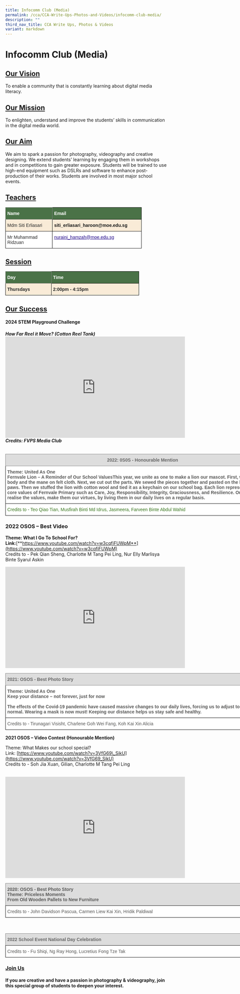 ```yaml
---
title: Infocomm Club (Media)
permalink: /cca/CCA-Write-Ups-Photos-and-Videos/infocomm-club-media/
description: ""
third_nav_title: CCA Write Ups, Photos & Videos
variant: markdown
---
```

# Infocomm Club (Media)


## <b><u>Our Vision</u></b> 

To enable a community that is constantly learning about digital media literacy.


## <b><u> Our Mission</u></b>


To enlighten, understand and improve the students’ skills in communication in the digital media world.

## <b><u> Our Aim</u></b>


We aim to spark a passion for photography, videography and creative designing. We extend students’ learning by engaging them in workshops and in competitions to gain greater exposure. Students will be trained to use high-end equipment such as DSLRs and software to enhance post-production of their works. Students are involved in most major school events.

## <b><u>Teachers</u></b>

<style type="text/css">
.tg  {border-collapse:collapse;border-spacing:0;}
.tg td{border-color:black;border-style:solid;border-width:1px;font-family:Arial, sans-serif;font-size:14px;
  overflow:hidden;padding:10px 5px;word-break:normal;}
.tg th{border-color:black;border-style:solid;border-width:1px;font-family:Arial, sans-serif;font-size:14px;
  font-weight:normal;overflow:hidden;padding:10px 5px;word-break:normal;}
.tg .tg-3srz{background-color:#4A7247;border-color:inherit;color:#FFF;font-weight:bold;text-align:left;vertical-align:top}
.tg .tg-vqxi{background-color:#4A7247;color:#FFF;font-weight:bold;text-align:left;vertical-align:top}
.tg .tg-7zkw{background-color:#FFF;color:#282828;text-align:left;vertical-align:top}
.tg .tg-3q3a{background-color:#F9EBD7;color:#282828;font-weight:bold;text-align:left;vertical-align:top}
</style>
<table style="undefined;table-layout: fixed; width: 425px" class="tg">
<colgroup>
<col style="width: 150px">
<col style="width: 280px">
</colgroup>
<thead>
  <tr>
    <th class="tg-3srz">Name</th>
    <th class="tg-vqxi">Email</th>
  </tr>
</thead>
<tbody>
  <tr>
    <td class="tg-3q3a"><span style="font-weight:normal">Mdm Siti Erliasari</span>  </td>
    <td class="tg-3q3a"> <a>siti_erliasari_haroon@moe.edu.sg</a> </td>
  </tr>
  <tr>
    <td class="tg-7zkw"><span style="font-weight:normal">Mr  Muhammad Ridzuan</span></td>
    <td class="tg-7zkw"><span style="font-weight:normal"> </span><a href="mailto: muhammad_ridzuan_osman@moe.edu.sg"><span style="font-weight:500;text-decoration:underline;color:#21088A">nuraini_hamzah@moe.edu.sg</span></a></td>
  </tr>
</tbody>
</table>

## <b><u>Session</u></b>

<style type="text/css">
.tg  {border-collapse:collapse;border-spacing:0;}
.tg td{border-color:black;border-style:solid;border-width:1px;font-family:Arial, sans-serif;font-size:14px;
  overflow:hidden;padding:10px 5px;word-break:normal;}
.tg th{border-color:black;border-style:solid;border-width:1px;font-family:Arial, sans-serif;font-size:14px;
  font-weight:normal;overflow:hidden;padding:10px 5px;word-break:normal;}
.tg .tg-3srz{background-color:#4A7247;border-color:inherit;color:#FFF;font-weight:bold;text-align:left;vertical-align:top}
.tg .tg-vqxi{background-color:#4A7247;color:#FFF;font-weight:bold;text-align:left;vertical-align:top}
.tg .tg-3q3a{background-color:#F9EBD7;color:#282828;font-weight:bold;text-align:left;vertical-align:top}
</style>
<table class="tg" style="undefined;table-layout: fixed; width: 417px">
<colgroup>
<col style="width: 143px">
<col style="width: 274px">
</colgroup>
<thead>
  <tr>
    <th class="tg-3srz">Day    </th>
    <th class="tg-vqxi">Time</th>
  </tr>
</thead>
<tbody>
  <tr>
    <td class="tg-3q3a">Thursdays        </td>
    <td class="tg-3q3a">2:00pm - 4:15pm</td>
  </tr>
</tbody>
</table>

## <b><u>Our Success</u></b>
<h4><b>2024 STEM Playground Challenge</b></h4>
<h5><b>How Far Reel it Move? (Cotton Reel Tank)<br></b>
 <iframe allowfullscreen="" allow="accelerometer; autoplay; clipboard-write; encrypted-media; gyroscope; picture-in-picture; web-share" frameborder="0" title="YouTube video player" src="https://www.youtube.com/embed/q6isjlh9f9w?si=DbqpbGo1QAJsnmuq" height="315" width="560"></iframe><br>Credits: FVPS Media Club
<br><br>
<style type="text/css">
.tg  {border-collapse:collapse;border-spacing:0;}
.tg td{border-color:black;border-style:solid;border-width:1px;font-family:Arial, sans-serif;font-size:14px;
  overflow:hidden;padding:10px 5px;word-break:normal;}
.tg th{border-color:black;border-style:solid;border-width:1px;font-family:Arial, sans-serif;font-size:14px;
  font-weight:normal;overflow:hidden;padding:10px 5px;word-break:normal;}
.tg .tg-sna6{background-color:#FFF;color:#575756;font-weight:bold;text-align:left;vertical-align:top}
.tg .tg-uy3f{background-color:#FFF;color:#38761D;text-align:left;vertical-align:top}
.tg .tg-kpb2{background-color:#DDD;border-color:inherit;color:#666;font-weight:bold;text-align:center;vertical-align:top}
.tg .tg-ro5e{background-color:#FFF;color:#38761D;font-weight:bold;text-align:center;vertical-align:top}
.tg .tg-91r2{background-color:#FFF;color:#38761D;font-weight:bold;text-align:center;vertical-align:middle}
</style>
<table class="tg" style="undefined;table-layout: fixed; width: 856px">
<colgroup>
<col style="width: 275px">
<col style="width: 290px">
<col style="width: 291px">
</colgroup>
<thead>
  <tr>
    <th class="tg-kpb2" colspan="3">2022: 0S0S - Honourable Mention</th>
  </tr>
</thead>
<tbody>
  <tr>
    <td class="tg-sna6" colspan="3">Theme: United As One<br>Fernvale Lion – A Reminder of Our School ValuesThis year, we unite as one to make a lion our mascot. First, we traced out the body and the mane on felt cloth. Next, we cut out the parts. We sewed the pieces together and pasted on the lion’s eyes and paws. Then we stuffed the lion with cotton wool and tied it as a keychain on our school bag. Each lion represents different core values of Fernvale Primary such as Care, Joy, Responsibility, Integrity, Graciousness, and Resilience. Our goal is to realise the values, make them our virtues, by living them in our daily lives on a regular basis.</td>
  </tr>
  <tr>
   
  </tr>
  <tr>
    <td class="tg-uy3f" colspan="3"><span style="font-weight:normal">Credits to - Teo Qiao Tian, Musfirah Binti Md Idrus, Jasmeera, Farveen Binte Abdul Wahid</span></td>
  </tr>
</tbody>
</table>


### <b>2022 OSOS – Best Video</b>  

<b>Theme: What I Go To School For?</b>  
<b>Link:</b>[**https://www.youtube.com/watch?v=w3cqfiFUWpM**](https://www.youtube.com/watch?v=w3cqfiFUWpM)  
Credits to -&nbsp;Pek Qian Sheng,&nbsp;Charlotte M Tang Pei Ling,&nbsp;Nur Elly Marlisya Binte Syarul Askin

<iframe width="560" height="315" src="https://www.youtube.com/embed/w3cqfiFUWpM" title="YouTube video player" frameborder="0" allow="accelerometer; autoplay; clipboard-write; encrypted-media; gyroscope; picture-in-picture; web-share" allowfullscreen=""></iframe>

<br>

<style type="text/css">
.tg  {border-collapse:collapse;border-spacing:0;}
.tg td{border-color:black;border-style:solid;border-width:1px;font-family:Arial, sans-serif;font-size:14px;
  overflow:hidden;padding:10px 5px;word-break:normal;}
.tg th{border-color:black;border-style:solid;border-width:1px;font-family:Arial, sans-serif;font-size:14px;
  font-weight:normal;overflow:hidden;padding:10px 5px;word-break:normal;}
.tg .tg-atqo{background-color:#FFF;color:#575756;font-weight:bold;text-align:center;vertical-align:top}
.tg .tg-ky7k{background-color:#DDD;border-color:inherit;color:#666;font-weight:bold;text-align:left;vertical-align:top}
.tg .tg-sna6{background-color:#FFF;color:#575756;font-weight:bold;text-align:left;vertical-align:top}
.tg .tg-0sq8{background-color:#FFF;color:#575756;font-weight:bold;text-align:center;vertical-align:middle}
.tg .tg-lnwz{background-color:#FFF;color:#575756;text-align:left;vertical-align:top}
</style>
<table class="tg" style="undefined;table-layout: fixed; width: 805px">
<colgroup>
<col style="width: 269px">
<col style="width: 245px">
<col style="width: 291px">
</colgroup>
<thead>
  <tr>
    <th class="tg-ky7k" colspan="3">2021: OSOS - Best Photo Story</th>
  </tr>
</thead>
<tbody>
  <tr>
    <td class="tg-sna6" colspan="3">Theme: United As One<br>Keep your distance – not forever, just for now<br><br>The effects of the Covid-19 pandemic have caused massive changes to our daily lives, forcing us to adjust to our new normal. Wearing a mask is now must! Keeping our distance helps us stay safe and healthy.</td>
  </tr>
  <tr>
   
  </tr>
  <tr>
    <td class="tg-lnwz" colspan="3">Credits to - Tirunagari Visisht, Charlene Goh Wei Fang, <span style="background-color:initial">Koh Kai Xin Alicia</span></td>
  </tr>
</tbody>
</table>

**2021 OSOS – Video Contest (Honourable Mention)**

Theme: What Makes our school special?  
Link:&nbsp;[https://www.youtube.com/watch?v=3VfG69\_SikU](https://www.youtube.com/watch?v=3VfG69_SikU)  
Credits to -&nbsp;Soh Jia Xuan, Gilian,&nbsp;Charlotte M Tang Pei Ling

<br>
<iframe width="560" height="315" src="https://www.youtube.com/embed/3VfG69_SikU" title="YouTube video player" frameborder="0" allow="accelerometer; autoplay; clipboard-write; encrypted-media; gyroscope; picture-in-picture; web-share" allowfullscreen=""></iframe>

<style type="text/css">
.tg  {border-collapse:collapse;border-spacing:0;}
.tg td{border-color:black;border-style:solid;border-width:1px;font-family:Arial, sans-serif;font-size:14px;
  overflow:hidden;padding:10px 5px;word-break:normal;}
.tg th{border-color:black;border-style:solid;border-width:1px;font-family:Arial, sans-serif;font-size:14px;
  font-weight:normal;overflow:hidden;padding:10px 5px;word-break:normal;}
.tg .tg-atqo{background-color:#FFF;color:#575756;font-weight:bold;text-align:center;vertical-align:top}
.tg .tg-kiqt{background-color:#DDD;border-color:inherit;color:#575756;font-weight:bold;text-align:left;vertical-align:top}
.tg .tg-lnwz{background-color:#FFF;color:#575756;text-align:left;vertical-align:top}
</style>
<table class="tg" style="undefined;table-layout: fixed; width: 924px">
<colgroup>
<col style="width: 282px">
<col style="width: 351px">
<col style="width: 291px">
</colgroup>
<thead>
  <tr>
    <th class="tg-kiqt" colspan="3">2020: OSOS - Best Photo Story<br>Theme: Priceless Moments<br>From Old Wooden Pallets to New Furniture</th>
  </tr>
</thead>
<tbody>
  <tr>
    
  </tr>
  <tr>
    <td class="tg-lnwz" colspan="3">Credits to - John Davidson Pascua, Carmen Liew Kai Xin, Hridik Paldiwal     </td>
  </tr>
</tbody>
</table>

<br>

<style type="text/css">
.tg  {border-collapse:collapse;border-spacing:0;}
.tg td{border-color:black;border-style:solid;border-width:1px;font-family:Arial, sans-serif;font-size:14px;
  overflow:hidden;padding:10px 5px;word-break:normal;}
.tg th{border-color:black;border-style:solid;border-width:1px;font-family:Arial, sans-serif;font-size:14px;
  font-weight:normal;overflow:hidden;padding:10px 5px;word-break:normal;}
.tg .tg-atqo{background-color:#FFF;color:#575756;font-weight:bold;text-align:center;vertical-align:top}
.tg .tg-ky7k{background-color:#DDD;border-color:inherit;color:#666;font-weight:bold;text-align:left;vertical-align:top}
.tg .tg-lnwz{background-color:#FFF;color:#575756;text-align:left;vertical-align:top}
</style>
<table class="tg" style="undefined;table-layout: fixed; width: 911px">
<colgroup>
<col style="width: 285px">
<col style="width: 333px">
<col style="width: 293px">
</colgroup>
<thead>
  <tr>
    <th class="tg-ky7k" colspan="3">2022 School Event National Day Celebration</th>
  </tr>
</thead>
<tbody>
  <tr>
   
  </tr>
  <tr>
    <td class="tg-lnwz" colspan="3"><span style="font-weight:normal">Credits to - Fu Shiqi, Ng Ray Hong, Lucretius Fong Tze Tak     </span></td>
  </tr>
</tbody>
</table>

### <b><u>Join Us</u></b>

#### **If you are creative and have a passion in photography &amp; videography, join this special group of students to deepen your interest.**</h5>